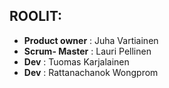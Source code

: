 ## ROOLIT:


- **Product owner** : Juha Vartiainen
- **Scrum- Master** : Lauri Pellinen
- **Dev** : Tuomas Karjalainen
- **Dev** : Rattanachanok Wongprom

